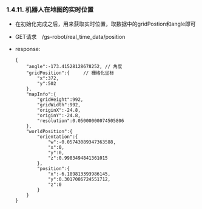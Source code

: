 ###  1.4.11. 机器人在地图的实时位置

  - 在初始化完成之后，用来获取实时位置，取数据中的gridPostion和angle即可

  - GET请求　/gs-robot/real_time_data/position

  - response:

    ```
    {
        "angle":-173.41528128678252, // 角度
        "gridPosition":{　　　// 栅格化坐标
            "x":372,
            "y":502
        },
        "mapInfo":{
            "gridHeight":992,
            "gridWidth":992,
            "originX":-24.8,
            "originY":-24.8,
            "resolution":0.05000000074505806
        },
        "worldPosition":{
            "orientation":{
                "w":-0.05743089347363588,
                "x":0,
                "y":0,
                "z":0.9983494841361015
            },
            "position":{
                "x":-6.189813393986145,
                "y":0.3017086724551712,
                "z":0
            }
        }
    }
    ```